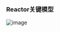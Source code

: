 ### Reactor关键模型

![image](https://gitee.com/lalalilia/NetWordCode/tree/master/untitled1/images/ReactorModel.jpg)

